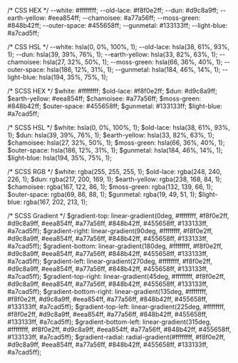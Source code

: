 /* CSS HEX */
--white: #ffffffff;
--old-lace: #f8f0e2ff;
--dun: #d9c8a9ff;
--earth-yellow: #eea854ff;
--chamoisee: #a77a56ff;
--moss-green: #848b42ff;
--outer-space: #455658ff;
--gunmetal: #133133ff;
--light-blue: #a7cad5ff;

/* CSS HSL */
--white: hsla(0, 0%, 100%, 1);
--old-lace: hsla(38, 61%, 93%, 1);
--dun: hsla(39, 39%, 76%, 1);
--earth-yellow: hsla(33, 82%, 63%, 1);
--chamoisee: hsla(27, 32%, 50%, 1);
--moss-green: hsla(66, 36%, 40%, 1);
--outer-space: hsla(186, 12%, 31%, 1);
--gunmetal: hsla(184, 46%, 14%, 1);
--light-blue: hsla(194, 35%, 75%, 1);

/* SCSS HEX */
$white: #ffffffff;
$old-lace: #f8f0e2ff;
$dun: #d9c8a9ff;
$earth-yellow: #eea854ff;
$chamoisee: #a77a56ff;
$moss-green: #848b42ff;
$outer-space: #455658ff;
$gunmetal: #133133ff;
$light-blue: #a7cad5ff;

/* SCSS HSL */
$white: hsla(0, 0%, 100%, 1);
$old-lace: hsla(38, 61%, 93%, 1);
$dun: hsla(39, 39%, 76%, 1);
$earth-yellow: hsla(33, 82%, 63%, 1);
$chamoisee: hsla(27, 32%, 50%, 1);
$moss-green: hsla(66, 36%, 40%, 1);
$outer-space: hsla(186, 12%, 31%, 1);
$gunmetal: hsla(184, 46%, 14%, 1);
$light-blue: hsla(194, 35%, 75%, 1);

/* SCSS RGB */
$white: rgba(255, 255, 255, 1);
$old-lace: rgba(248, 240, 226, 1);
$dun: rgba(217, 200, 169, 1);
$earth-yellow: rgba(238, 168, 84, 1);
$chamoisee: rgba(167, 122, 86, 1);
$moss-green: rgba(132, 139, 66, 1);
$outer-space: rgba(69, 86, 88, 1);
$gunmetal: rgba(19, 49, 51, 1);
$light-blue: rgba(167, 202, 213, 1);

/* SCSS Gradient */
$gradient-top: linear-gradient(0deg, #ffffffff, #f8f0e2ff, #d9c8a9ff, #eea854ff, #a77a56ff, #848b42ff, #455658ff, #133133ff, #a7cad5ff);
$gradient-right: linear-gradient(90deg, #ffffffff, #f8f0e2ff, #d9c8a9ff, #eea854ff, #a77a56ff, #848b42ff, #455658ff, #133133ff, #a7cad5ff);
$gradient-bottom: linear-gradient(180deg, #ffffffff, #f8f0e2ff, #d9c8a9ff, #eea854ff, #a77a56ff, #848b42ff, #455658ff, #133133ff, #a7cad5ff);
$gradient-left: linear-gradient(270deg, #ffffffff, #f8f0e2ff, #d9c8a9ff, #eea854ff, #a77a56ff, #848b42ff, #455658ff, #133133ff, #a7cad5ff);
$gradient-top-right: linear-gradient(45deg, #ffffffff, #f8f0e2ff, #d9c8a9ff, #eea854ff, #a77a56ff, #848b42ff, #455658ff, #133133ff, #a7cad5ff);
$gradient-bottom-right: linear-gradient(135deg, #ffffffff, #f8f0e2ff, #d9c8a9ff, #eea854ff, #a77a56ff, #848b42ff, #455658ff, #133133ff, #a7cad5ff);
$gradient-top-left: linear-gradient(225deg, #ffffffff, #f8f0e2ff, #d9c8a9ff, #eea854ff, #a77a56ff, #848b42ff, #455658ff, #133133ff, #a7cad5ff);
$gradient-bottom-left: linear-gradient(315deg, #ffffffff, #f8f0e2ff, #d9c8a9ff, #eea854ff, #a77a56ff, #848b42ff, #455658ff, #133133ff, #a7cad5ff);
$gradient-radial: radial-gradient(#ffffffff, #f8f0e2ff, #d9c8a9ff, #eea854ff, #a77a56ff, #848b42ff, #455658ff, #133133ff, #a7cad5ff);